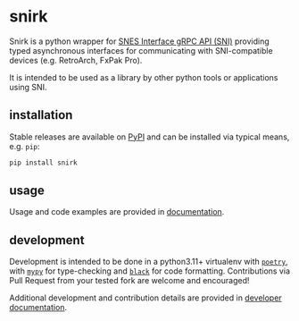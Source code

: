 # snirk

Snirk is a python wrapper for [SNES Interface gRPC API (SNI)][sni] providing typed asynchronous interfaces for
communicating with SNI-compatible devices (e.g. RetroArch, FxPak Pro).

It is intended to be used as a library by other python tools or applications using SNI.

## installation

Stable releases are available on [PyPI][pypi] and can be installed via typical means, e.g. `pip`:

```bash
pip install snirk
```

## usage

Usage and code examples are provided in [documentation][docs-site].

## development

Development is intended to be done in a python3.11+ virtualenv with [`poetry`][poetry], with [`mypy`][mypy] for
type-checking and [`black`][black] for code formatting. Contributions via Pull Request from your tested fork
are welcome and encouraged!

Additional development and contribution details are provided in [developer documentation][dev docs].

[black]: https://pypi.org/project/black
[docs-site]: https://coffeemancy.github.io/snirk
[dev docs]: https://coffeemancy.github.io/snirk/dev
[mypy]: https://www.mypy-lang.org
[poetry]: https://python-poetry.org
[pypi]: https://pypi.org/project/snirk
[sni]: https://github.com/alttpo/sni
